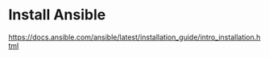 # Install Ansible
https://docs.ansible.com/ansible/latest/installation_guide/intro_installation.html


